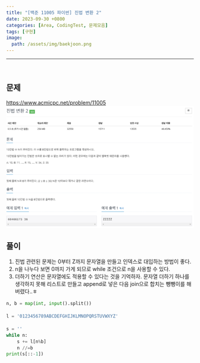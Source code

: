 ```yaml
---
title: "[백준 11005 파이썬] 진법 변환 2"
date: 2023-09-30 +0800
categories: [Area, CodingTest, 문제모음]
tags: [구현]
image:
  path: /assets/img/baekjoon.png
---
```


---

<br>

## 문제

<https://www.acmicpc.net/problem/11005>
![image](/assets/img/postimg/11005.png)

## 풀이

1. 진법 관련된 문제는 0부터 Z까지 문자열을 만들고 인덱스로 대입하는 방법이 좋다.
2. n을 나누다 보면 0까지 가게 되므로 while 조건으로 n을 사용할 수 있다.
3. 더하기 연산은 문자열에도 적용할 수 있다는 것을 기억하자. 문자열 더하기 하나를 생각하지 못해 리스트로 만들고 append로 넣은 다음 join으로 합치는 뺑뺑이를 해버렸다..ㅎ

```python
n, b = map(int, input().split())

l = '0123456789ABCDEFGHIJKLMNOPQRSTUVWXYZ'

s = ''
while n:
	s += l[n%b]
	n //=b
print(s[::-1])
```
